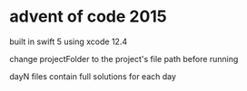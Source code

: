 # advent of code 2015

built in swift 5 using xcode 12.4

change projectFolder to the project's file path before running

dayN files contain full solutions for each day
